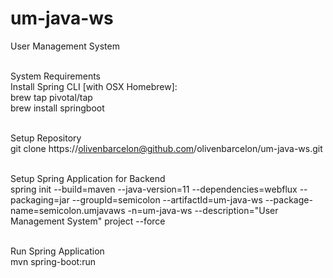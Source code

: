 # um-java-ws
User Management System<br /><br />

System Requirements<br />
Install Spring CLI [with OSX Homebrew]:<br />
brew tap pivotal/tap<br />
brew install springboot<br /><br />

Setup Repository<br />
git clone https://olivenbarcelon@github.com/olivenbarcelon/um-java-ws.git<br /><br />

Setup Spring Application for Backend<br />
spring init --build=maven --java-version=11 --dependencies=webflux --packaging=jar --groupId=semicolon --artifactId=um-java-ws --package-name=semicolon.umjavaws -n=um-java-ws --description="User Management System" project --force<br /><br />

Run Spring Application<br />
mvn spring-boot:run<br /><br />
